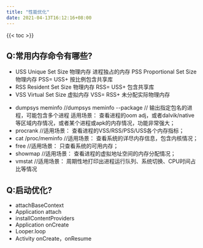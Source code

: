 ```yaml
---
title: "性能优化"
date: 2021-04-13T16:12:16+08:00
---
```

{{< toc >}}
## Q:常用内存命令有哪些?
- USS	Unique Set Size	物理内存	进程独占的内存
PSS	Proportional Set Size	物理内存	PSS= USS+ 按比例包含共享库
- RSS	Resident Set Size	物理内存	RSS= USS+ 包含共享库
- VSS	Virtual Set Size	虚拟内存	VSS= RSS+ 未分配实际物理内存

* dumpsys meminfo  //dumpsys meminfo --package <packagename> // 输出指定包名的进程，可能包含多个进程  适用场景： 查看进程的oom adj，或者dalvik/native等区域内存情况，或者某个进程或apk的内存情况，功能非常强大；
* procrank         //适用场景： 查看进程的VSS/RSS/PSS/USS各个内存指标；
* cat /proc/meminfo  //适用场景： 查看系统的详尽内存信息，包含内核情况；
* free  //适用场景： 只查看系统的可用内存；
* showmap  //适用场景： 查看进程的虚拟地址空间的内存分配情况；
* vmstat   //适用场景： 周期性地打印出进程运行队列、系统切换、CPU时间占比等情况

## Q:启动优化?
* attachBaseContext
* Application attach
* installContentProviders
* Application onCreate
* Looper.loop
* Activity onCreate，onResume
